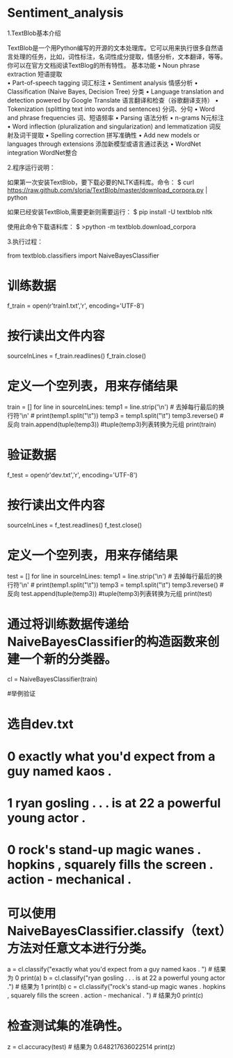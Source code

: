 # Sentiment_analysis

1.TextBlob基本介绍




TextBlob是一个用Python编写的开源的文本处理库。它可以用来执行很多自然语言处理的任务，比如，词性标注，名词性成分提取，情感分析，文本翻译，等等。你可以在官方文档阅读TextBlog的所有特性。
基本功能
•	Noun phrase extraction                         短语提取           
•	Part-of-speech tagging                            词汇标注
•	Sentiment analysis     情感分析
•	Classification (Naive Bayes, Decision Tree)          分类
•	Language translation and detection powered by Google Translate   语言翻译和检查（谷歌翻译支持）
•	Tokenization (splitting text into words and sentences)   分词、分句
•	Word and phrase frequencies   词、短语频率
•	Parsing                语法分析
•	n-grams               N元标注
•	Word inflection (pluralization and singularization) and lemmatization  词反射及词干提取
•	Spelling correction     拼写准确性
•	Add new models or languages through extensions       添加新模型或语言通过表达
•	WordNet integration       WordNet整合



2.程序运行说明：

如果第一次安装TextBlob，要下载必要的NLTK语料库。命令：
$ curl https://raw.github.com/sloria/TextBlob/master/download_corpora.py | python

如果已经安装TextBlob,需要更新则需要运行：
$ pip install -U textblob nltk

使用此命令下载语料库：
$ >python -m textblob.download_corpora




3.执行过程：

from textblob.classifiers import NaiveBayesClassifier
# 训练数据
f_train = open(r'train1.txt','r', encoding='UTF-8')
# 按行读出文件内容
sourceInLines = f_train.readlines()
f_train.close()
# 定义一个空列表，用来存储结果
train = []
for line in sourceInLines:
    temp1 = line.strip('\n')  # 去掉每行最后的换行符'\n'
    # print(temp1.split("\t"))
    temp3 = temp1.split("\t")
    temp3.reverse() # 反向
    train.append(tuple(temp3))  #tuple(temp3)列表转换为元组
print(train)
# 验证数据
f_test = open(r'dev.txt','r', encoding='UTF-8')
# 按行读出文件内容
sourceInLines = f_test.readlines()
f_test.close()
# 定义一个空列表，用来存储结果
test = []
for line in sourceInLines:
    temp1 = line.strip('\n')  # 去掉每行最后的换行符'\n'
    # print(temp1.split("\t"))
    temp3 = temp1.split("\t")
    temp3.reverse() # 反向
    test.append(tuple(temp3))  #tuple(temp3)列表转换为元组
print(test)

# 通过将训练数据传递给NaiveBayesClassifier的构造函数来创建一个新的分类器。
cl = NaiveBayesClassifier(train)

#举例验证
# 选自dev.txt
# 0	exactly what you'd expect from a guy named kaos .
# 1	ryan gosling . . . is at 22 a powerful young actor .
# 0	rock's stand-up magic wanes . hopkins , squarely fills the screen . action - mechanical .
# 可以使用NaiveBayesClassifier.classify（text）方法对任意文本进行分类。
a = cl.classify("exactly what you'd expect from a guy named kaos . ")  # 结果为 0
print(a)
b = cl.classify("ryan gosling . . . is at 22 a powerful young actor .")  # 结果为 1
print(b)
c = cl.classify("rock's stand-up magic wanes . hopkins , squarely fills the screen . action - mechanical . ")  # 结果为0
print(c)

# 检查测试集的准确性。
z = cl.accuracy(test) #  结果为 0.648217636022514
print(z)


 
